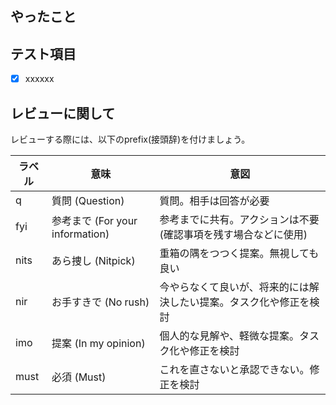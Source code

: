 <!-- I want to review in Japanese. -->

## やったこと

## テスト項目

- [x] xxxxxx

## レビューに関して

レビューする際には、以下のprefix(接頭辞)を付けましょう。

<!-- for GitHub Copilot review rule -->

| ラベル | 意味                            | 意図                                                               |
| ------ | ------------------------------- | ------------------------------------------------------------------ |
| q      | 質問 (Question)                 | 質問。相手は回答が必要                                             |
| fyi    | 参考まで (For your information) | 参考までに共有。アクションは不要 (確認事項を残す場合などに使用)    |
| nits   | あら捜し (Nitpick)              | 重箱の隅をつつく提案。無視しても良い                               |
| nir    | お手すきで (No rush)            | 今やらなくて良いが、将来的には解決したい提案。タスク化や修正を検討 |
| imo    | 提案 (In my opinion)            | 個人的な見解や、軽微な提案。タスク化や修正を検討                   |
| must   | 必須 (Must)                     | これを直さないと承認できない。修正を検討                           |

<!-- I want to review in Japanese. -->

